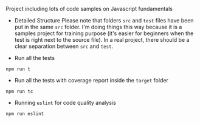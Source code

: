 Project including lots of code samples on Javascript fundamentals

* Detailed Structure
Please note that folders `src` and `test` files have been put in the same `src` folder. 
I'm doing things this way because it is a samples project for training purpose (it's easier for beginners when the test is right next to the source file). 
In a real project, there should be a clear separation between `src` and `test`.

* Run all the tests
```
npm run t
```
* Run all the tests with coverage report inside the `target` folder
```
npm run tc
```



* Running `eslint` for code quality analysis
```
npm run eslint
```


